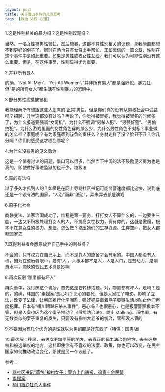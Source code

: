 ```yaml
---
layout: post
title: 关于唐山事件的几点思考
tags: [政治 父权 心理]
---
```



1.这是性别相关的暴力吗？这是性别议题吗？

当然，一名女性被男性骚扰，然后施暴，这都不算性别相关的议题，那我简直都想不到更好的例子了。同时在场也只有女性出手帮忙，正如微信的一篇文章，性别在这个事件中是如此重要。如果是男性或者女性互殴，我们可以认为可能性别没有这么重要。但是，在这件事里，性别显得尤为重要。


2.并非所有男人

的确，‘Not All Men’，‘Yes All Women’。”并非所有男人“都是强奸犯、暴力狂，但“是的所有女人”都生活在性别暴力的恐惧中。

3.部分男性感觉被冒犯

我能理解所有想跟这些人割席的‘正常’男性，但是你们真的没有从男权社会中受益吗？招聘、升学这都没有过吗？再说了，你觉得被冒犯，我觉得被冒犯的时候多了，为什么报道要强调“女司机”，为什么不强调“男杀人犯”、“男强奸犯”、“男偷拍犯”，为什么游戏里面的女性角色穿的那么少，为什么男性角色不对标？事业做的怎么样？家庭呢？有为家庭尽到该负的责任么？身材走样了没？脸丑不丑？你几分啊？你们的感受这才哪到哪呢？

4.为什么没有男的见义勇为

这是一个值得讨论的问题，借口可以很多，当然当下中国的法不鼓励见义勇为也是真的，即使做好事进监狱的也不少，垃圾法

5.真的有法吗

过了多久才抓到人的？如果是在网上辱骂社区书记可能出警速度都比这快，说到底还是一个没有法的国家，“人治”而非“法治”，弄来弄去都是演戏

6.原子化社会

商鞅变法、法家治国成功了，维稳是第一要务，打打女人不算什么的，一边要生三胎，一边又不积极处理打女人的人，不提高女性权力，真有你的，这就是傲慢，根本不在意女性的权力、想法。怎么做？挤压她们的生存资源、生存空间，把女人都赶回家去

7.既得利益者会愿意放弃自己手中的利益吗？

不会的，只有权力在自己手上，而不是靠人的施舍才会有用的。中国人都没有人权，因为在统治者眼中，没有‘人’，人根本都不是人，人是人口，是劳动力，是消费水平，商鞅的驭民五术真是妙啊

8.再次反驳“哪里都有坏人”

再次重申，我讨厌这个说法，首先这是在转移话题，对，哪里都有坏人，是吗？是的，的确，韩国的“素媛案”恶心吗？恶心的要死，但是人家拍了电影，影响了立法，改变了法律，让韩国推行化学阉割、强奸犯要戴着电子脚链生活以防止他们再度犯罪。日本有“桶川跟踪狂杀人事件”，恶心吗？也很恶心，也是报警警察根本不管，但是人家也因为这个案子推动了《缠扰防治法》，防止 stalking。而中国，有无数类似的案子重复的发生，只要没有影响大老爷的统治，管都没人管的

9.不要因为有几个优秀的男性就以为男的都是好东西了（特供：国男版）

10.最优解：移民，去男女更加平等的地方，去真正的民主法治的地方，去有选举权和被选举权的地方，这样即使你有不喜欢的法案、政策，你也可以改变，在民主国家如何推动政治变化，那就是另一个议题了。


参考：

- [骂社区书记“草包”被拘女子：警方上门通报，追责十余民警](https://www.sohu.com/a/469318311_260616)
- [素媛案](https://zh.wikipedia.org/zh-my/趙斗淳事件)
- [桶川跟踪狂杀人事件](https://zh.wikipedia.org/wiki/桶川跟蹤狂殺人事件)